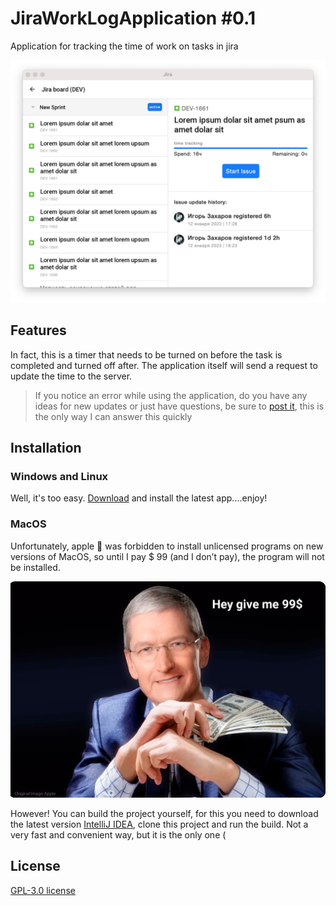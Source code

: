 # JiraWorkLogApplication #0.1
Application for tracking the time of work on tasks in jira

![preview](./images/preview.png)

## Features
In fact, this is a timer that needs to be turned on before the task is completed and turned off after.
The application itself will send a request to update the time to the server.

> If you notice an error while using the application, do you have any ideas for
new updates or just have questions, be sure to [post it](https://github.com/tompadz/JiraWorkLogApplication/issues),
this is the only way I can answer this quickly

## Installation

### Windows and Linux

Well, it's too easy. [Download](https://github.com/tompadz/VSCODesctopClient/releases) and install the latest app....enjoy!

### MacOS

Unfortunately, apple 💩  was forbidden to install unlicensed programs on new versions of MacOS,
so until I pay $ 99 (and I don’t pay), the program will not be installed.

![meme](./images/meme.png)

However! You can build the project yourself, for this you need to download the latest version
[IntelliJ IDEA](https://www.jetbrains.com/idea/), clone this project and run the build.
Not a very fast and convenient way, but it is the only one (

## License

[GPL-3.0 license](https://github.com/tompadz/JiraWorkLogApplication/blob/master/LICENSE)


